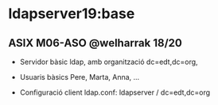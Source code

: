 # ldapserver19:base
## ASIX M06-ASO @welharrak 18/20

- Servidor bàsic ldap, amb organització dc=edt,dc=org,

- Usuaris bàsics Pere, Marta, Anna, ...

- Configuració client ldap.conf: ldapserver / dc=edt,dc=org

